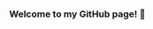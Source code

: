 ### Welcome to my GitHub page! 👋

<!--Elizabeth Kilroy
**ekilroy2027/ekilroy2027** is a ✨ _special_ ✨ repository because its `README.md` (this file) appears on your GitHub profile.

## H1 Here are some ideas to get you started:

##- 🔭 I’m currently working on a Shutterstock Contributor page
##- 🌱 I am currently learning how to design for the internet and social media devices.
- 👯 I’m looking to collaborate on ...
- 🤔 I’m looking for help with ...
##- 💬 Ask me about ...Hi! I'm Elizabeth, but you can call me Liz. I'm originally from Boston, MA, but now I live in Atlanta. I'm majoring in Graphics Information Technology at ASU. I've been working in the printing field for several years, and now I'm determined to learn web and social media design to expand my skills as a graphic designer. 
##- 📫 How to reach me: ekilroy@asu.edu
- ⚡ Fun fact: ...

-->
